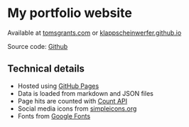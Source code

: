 # My portfolio website

Available at [tomsgrants.com](https://tomsgrants.com/) or [klappscheinwerfer.github.io](https://klappscheinwerfer.github.io/)

Source code: [Github](https://github.com/klappscheinwerfer/klappscheinwerfer.github.io)

## Technical details

* Hosted using [GitHub Pages](https://pages.github.com/)
* Data is loaded from markdown and JSON files
* Page hits are counted with [Count API](https://countapi.xyz/)
* Social media icons from [simpleicons.org](https://simpleicons.org/)
* Fonts from [Google Fonts](https://fonts.google.com/)